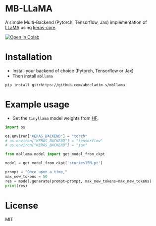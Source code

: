 # MB-LLaMA
A simple Multi-Backend (Pytorch, Tensorflow, Jax) implementation of [LLaMA](https://github.com/facebookresearch/llama) using [keras-core](https://github.com/keras-team/keras-core).

<a target="_blank" href="https://colab.research.google.com/github/abdeladim-s/mbllama/blob/main/notebook.ipynb">
  <img src="https://colab.research.google.com/assets/colab-badge.svg" alt="Open In Colab"/>
</a>

# Installation
* Install your backend of choice  (Pytorch, Tensorflow or Jax)
* Then install `mbllama`
```shell
pip install git+https://github.com/abdeladim-s/mbllama
```

# Example usage

* Get the `tinyllama` model weights from [HF](https://huggingface.co/karpathy/tinyllamas/tree/main).

```python
import os 

os.environ["KERAS_BACKEND"] = "torch"
# os.environ["KERAS_BACKEND"] = "tensorflow"
# os.environ["KERAS_BACKEND"] = "jax"

from mbllama.model import get_model_from_ckpt

model = get_model_from_ckpt('stories15M.pt')

prompt = "Once upon a time,"
max_new_tokens = 50
res = model.generate(prompt=prompt, max_new_tokens=max_new_tokens)
print(res)
```

# License
MIT